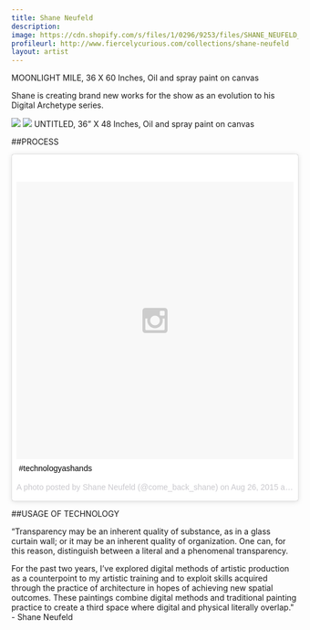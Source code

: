 ```yaml
---
title: Shane Neufeld
description: 
image: https://cdn.shopify.com/s/files/1/0296/9253/files/SHANE_NEUFELD_02_1.jpg?13836578888903656818
profileurl: http://www.fiercelycurious.com/collections/shane-neufeld
layout: artist
---
```

MOONLIGHT MILE, 36 X 60 Inches, Oil and spray paint on canvas

Shane is creating brand new works for the show as an evolution to his Digital Archetype series. 

![](https://cdn.shopify.com/s/files/1/0296/9253/files/SHANE_NEUFELD_01.jpg?17922619998297552089)
![](https://cdn.shopify.com/s/files/1/0296/9253/files/SHANE_NEUFELD_03.jpg?17922619998297552089)
UNTITLED, 36” X 48 Inches, Oil and spray paint on canvas

##PROCESS

<blockquote class="instagram-media" data-instgrm-captioned data-instgrm-version="4" style=" background:#FFF; border:0; border-radius:3px; box-shadow:0 0 1px 0 rgba(0,0,0,0.5),0 1px 10px 0 rgba(0,0,0,0.15); margin: 1px; max-width:658px; padding:0; width:99.375%; width:-webkit-calc(100% - 2px); width:calc(100% - 2px);"><div style="padding:8px;"> <div style=" background:#F8F8F8; line-height:0; margin-top:40px; padding:50.0% 0; text-align:center; width:100%;"> <div style=" background:url(data:image/png;base64,iVBORw0KGgoAAAANSUhEUgAAACwAAAAsCAMAAAApWqozAAAAGFBMVEUiIiI9PT0eHh4gIB4hIBkcHBwcHBwcHBydr+JQAAAACHRSTlMABA4YHyQsM5jtaMwAAADfSURBVDjL7ZVBEgMhCAQBAf//42xcNbpAqakcM0ftUmFAAIBE81IqBJdS3lS6zs3bIpB9WED3YYXFPmHRfT8sgyrCP1x8uEUxLMzNWElFOYCV6mHWWwMzdPEKHlhLw7NWJqkHc4uIZphavDzA2JPzUDsBZziNae2S6owH8xPmX8G7zzgKEOPUoYHvGz1TBCxMkd3kwNVbU0gKHkx+iZILf77IofhrY1nYFnB/lQPb79drWOyJVa/DAvg9B/rLB4cC+Nqgdz/TvBbBnr6GBReqn/nRmDgaQEej7WhonozjF+Y2I/fZou/qAAAAAElFTkSuQmCC); display:block; height:44px; margin:0 auto -44px; position:relative; top:-22px; width:44px;"></div></div> <p style=" margin:8px 0 0 0; padding:0 4px;"> <a href="https://instagram.com/p/62j5eToEfC/" style=" color:#000; font-family:Arial,sans-serif; font-size:14px; font-style:normal; font-weight:normal; line-height:17px; text-decoration:none; word-wrap:break-word;" target="_top">#technologyashands</a></p> <p style=" color:#c9c8cd; font-family:Arial,sans-serif; font-size:14px; line-height:17px; margin-bottom:0; margin-top:8px; overflow:hidden; padding:8px 0 7px; text-align:center; text-overflow:ellipsis; white-space:nowrap;">A photo posted by Shane Neufeld (@come_back_shane) on <time style=" font-family:Arial,sans-serif; font-size:14px; line-height:17px;" datetime="2015-08-26T16:00:33+00:00">Aug 26, 2015 at 9:00am PDT</time></p></div></blockquote>
<script async defer src="//platform.instagram.com/en_US/embeds.js"></script>

##USAGE OF TECHNOLOGY

“Transparency may be an inherent quality of substance, as in a glass curtain wall; or it may be an inherent quality of organization. One can, for this reason, distinguish between a literal and a phenomenal transparency.

For the past two years, I’ve explored digital methods of artistic production as a counterpoint to my artistic training and to exploit skills acquired through the practice of architecture in hopes of achieving new spatial outcomes. These paintings combine digital methods and traditional painting practice to create a third space where digital and physical literally overlap." - Shane Neufeld
